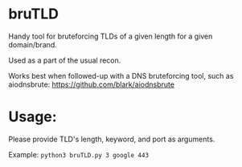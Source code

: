 # bruTLD
Handy tool for bruteforcing TLDs of a given length for a given domain/brand.

Used as a part of the usual recon.

Works best when followed-up with a DNS bruteforcing tool, such as aiodnsbrute: https://github.com/blark/aiodnsbrute
           
# Usage:
Please provide TLD's length, keyword, and port as arguments.

Example: `python3 bruTLD.py 3 google 443`
